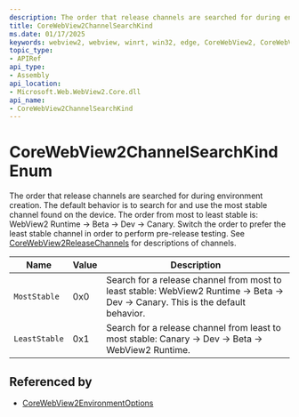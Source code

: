 ```yaml
---
description: The order that release channels are searched for during environment creation.
title: CoreWebView2ChannelSearchKind
ms.date: 01/17/2025
keywords: webview2, webview, winrt, win32, edge, CoreWebView2, CoreWebView2Controller, browser control, edge html, CoreWebView2ChannelSearchKind
topic_type:
- APIRef
api_type:
- Assembly
api_location:
- Microsoft.Web.WebView2.Core.dll
api_name:
- CoreWebView2ChannelSearchKind
---
```


# CoreWebView2ChannelSearchKind Enum

The order that release channels are searched for during environment creation.
The default behavior is to search for and use the most stable channel found on the device. The order from most to least stable is: WebView2 Runtime -> Beta -> Dev -> Canary. Switch the order to prefer the least stable channel in order to perform pre-release testing. See [CoreWebView2ReleaseChannels](corewebview2releasechannels.md) for descriptions of channels.

| Name |  Value | Description |
|--|--|--|
|`MostStable` | 0x0  |  Search for a release channel from most to least stable: WebView2 Runtime -> Beta -> Dev -> Canary. This is the default behavior.|
|`LeastStable` | 0x1  |  Search for a release channel from least to most stable: Canary -> Dev -> Beta -> WebView2 Runtime.|


## Referenced by

- [CoreWebView2EnvironmentOptions](corewebview2environmentoptions.md)

